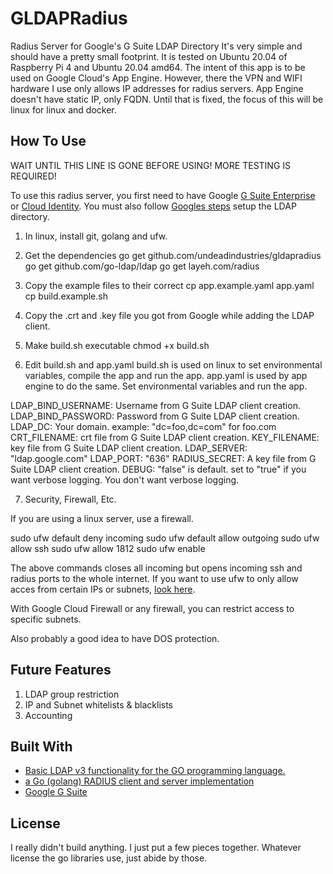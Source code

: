 # GLDAPRadius

Radius Server for Google's G Suite LDAP Directory
It's very simple and should have a pretty small footprint. It is tested on Ubuntu 20.04 of Raspberry Pi 4 and Ubuntu 20.04 amd64. The intent of this app is to be used on Google Cloud's App Engine. However, there the VPN and WIFI hardware I use only allows IP addresses for radius servers. App Engine doesn't have static IP, only FQDN. Until that is fixed, the focus of this will be linux for linux and docker. 

## How To Use

WAIT UNTIL THIS LINE IS GONE BEFORE USING! MORE TESTING IS REQUIRED!

To use this radius server, you first need to have Google [G Suite Enterprise](https://support.google.com/a/answer/7284269?hl=en) or [Cloud Identity](https://cloud.google.com/identity). You must also follow [Googles steps](https://support.google.com/a/topic/9048334?hl=en&ref_topic=7556782) setup the LDAP directory.

1. In linux, install git, golang and ufw.

2. Get the dependencies
go get github.com/undeadindustries/gldapradius
go get github.com/go-ldap/ldap
go get layeh.com/radius

3. Copy the example files to their correct 
cp app.example.yaml app.yaml
cp build.example.sh

4. Copy the .crt and .key file you got from Google while adding the LDAP client.

5. Make build.sh executable
chmod +x build.sh

6. Edit build.sh and app.yaml
build.sh is used on linux to set environmental variables, compile the app and run the app.
app.yaml is used by app engine to do the same. Set environmental variables and run the app.

LDAP_BIND_USERNAME: Username from G Suite LDAP client creation.
LDAP_BIND_PASSWORD: Password from G Suite LDAP client creation.
LDAP_DC: Your domain. example: "dc=foo,dc=com" for foo.com
CRT_FILENAME: crt file from G Suite LDAP client creation.
KEY_FILENAME: key file from G Suite LDAP client creation.
LDAP_SERVER: "ldap.google.com"
LDAP_PORT: "636"
RADIUS_SECRET: A key file from G Suite LDAP client creation.
DEBUG: "false" is default. set to "true" if you want verbose logging. You don't want verbose logging.

7. Security, Firewall, Etc.

If you are using a linux server, use a firewall. 

sudo ufw default deny incoming
sudo ufw default allow outgoing
sudo ufw allow ssh
sudo ufw allow 1812
sudo ufw enable

The above commands closes all incoming but opens incoming ssh and radius ports to the whole internet.
If you want to use ufw to only allow acces from certain IPs or subnets, [look here](https://www.digitalocean.com/community/tutorials/ufw-essentials-common-firewall-rules-and-commands).

With Google Cloud Firewall or any firewall, you can restrict access to specific subnets.

Also probably a good idea to have DOS protection.

## Future Features
1. LDAP group restriction
2. IP and Subnet whitelists & blacklists
3. Accounting

## Built With

* [Basic LDAP v3 functionality for the GO programming language.](github.com/go-ldap/ldap)
* [a Go (golang) RADIUS client and server implementation](layeh.com/radius)
* [Google G Suite](https://gsuite.google.com/)


## License

I really didn't build anything. I just put a few pieces together. Whatever license the go libraries use, just abide by those.